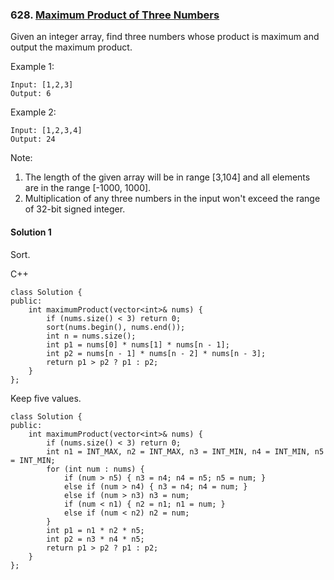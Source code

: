 ### 628\. [Maximum Product of Three Numbers](https://leetcode.com/problems/maximum-product-of-three-numbers/)

Given an integer array, find three numbers whose product is maximum and output the maximum product.

Example 1:
```
Input: [1,2,3]
Output: 6
```

Example 2:
```
Input: [1,2,3,4]
Output: 24
```

Note:

1. The length of the given array will be in range [3,104] and all elements are in the range [-1000, 1000].
2. Multiplication of any three numbers in the input won't exceed the range of 32-bit signed integer.

#### Solution 1

Sort.

C++

```
class Solution {
public:
    int maximumProduct(vector<int>& nums) {
        if (nums.size() < 3) return 0;
        sort(nums.begin(), nums.end());
        int n = nums.size();
        int p1 = nums[0] * nums[1] * nums[n - 1];
        int p2 = nums[n - 1] * nums[n - 2] * nums[n - 3];
        return p1 > p2 ? p1 : p2;
    }
};
```

Keep five values.

```
class Solution {
public:
    int maximumProduct(vector<int>& nums) {
        if (nums.size() < 3) return 0;
        int n1 = INT_MAX, n2 = INT_MAX, n3 = INT_MIN, n4 = INT_MIN, n5 = INT_MIN;
        for (int num : nums) {
        	if (num > n5) { n3 = n4; n4 = n5; n5 = num; }
        	else if (num > n4) { n3 = n4; n4 = num; }
        	else if (num > n3) n3 = num;
        	if (num < n1) { n2 = n1; n1 = num; }
        	else if (num < n2) n2 = num;
        }
        int p1 = n1 * n2 * n5;
        int p2 = n3 * n4 * n5;
        return p1 > p2 ? p1 : p2;
    }
};
```